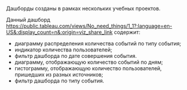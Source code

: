 Дашборды созданы в рамках нескольких учебных проектов.

Данный дашборд https://public.tableau.com/views/No_need_things/1_1?:language=en-US&:display_count=n&:origin=viz_share_link содержит:

- диаграмму распределения количества событий по типу события;
- индикатор количества пользователей;
- фильтр дашборда по дате совершения события.
- диаграмму, отображающую количество событий по дням;
- гистограмму, отображающую количество пользователей, пришедших из разных источников;
- фильтр дашборда по типу события.
